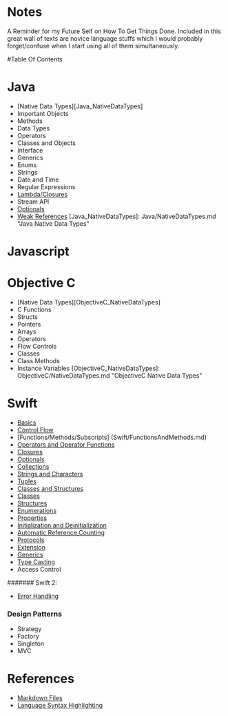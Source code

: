 # Notes
A Reminder for my Future Self on How To Get Things Done. Included in this great wall of texts are novice language stuffs which I would probably forget/confuse when I start using all of them simultaneously.

#Table Of Contents

# Java
* [Native Data Types][Java_NativeDataTypes]
* Important Objects
* Methods
* Data Types
* Operators
* Classes and Objects
* Interface
* Generics
* Enums
* Strings
* Date and Time
* Regular Expressions
* [Lambda/Closures](/Java/Lambda.md)
* Stream API
* [Optionals](http://www.oracle.com/technetwork/articles/java/java8-optional-2175753.html)
* [Weak References](https://docs.oracle.com/javase/7/docs/api/java/lang/ref/WeakReference.html)
[Java_NativeDataTypes]: Java/NativeDataTypes.md "Java Native Data Types"

# Javascript

# Objective C
* [Native Data Types][ObjectiveC_NativeDataTypes]
* C Functions
* Structs
* Pointers
* Arrays
* Operators
* Flow Controls
* Classes
* Class Methods
* Instance Variables
[ObjectiveC_NativeDataTypes]: ObjectiveC/NativeDataTypes.md "ObjectiveC Native Data Types"

# Swift
* [Basics](/Swift/Basics.md)
* [Control Flow](/Swift/ControlFlow.md)
* [Functions/Methods/Subscripts] (Swift/FunctionsAndMethods.md)
* [Operators and Operator Functions](/Swift/Operators.md)
* [Closures](/Swift/Closures.md)
* [Optionals](/Swift/Optionals.md)
* [Collections](/Swift/Collections.md)
* [Strings and Characters](/Swift/StringsAndCharacters.md)
* [Tuples](/Swift/Tuples.md)
* [Classes and Structures](/Swift/ClassesAndStructures.md)
* [Classes](/Swift/Classes.md)
* [Structures](/Swift/Structures.md)
* [Enumerations](/Swift/Enumerations.md)
* [Properties](/Swift/Properties.md)
* [Initialization and Deinitialization](/Swift/InitializationAndDeinitialization.md)
* [Automatic Reference Counting](/Swift/AutomaticReferenceCounting.md)
* [Protocols](/Swift/Protocols.md)
* [Extension](/Swift/Extensions.md)
* [Generics](/Swift/Generics.md)
* [Type Casting](/Swift/TypeCasting.md)
* Access Control

####### Swift 2:
* [Error Handling](https://developer.apple.com/library/prerelease/ios/documentation/Swift/Conceptual/Swift_Programming_Language/ErrorHandling.html#//apple_ref/doc/uid/TP40014097-CH42-ID508)

### Design Patterns
* Strategy
* Factory
* Singleton
* MVC

# References
* [Markdown Files](https://help.github.com/articles/github-flavored-markdown/)
* [Language Syntax Highlighting](http://tinker.kotaweaver.com/blog/?p=152)




